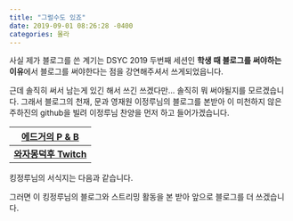 ```yaml
---
title: "그럴수도 있죠"
date: 2019-09-01 08:26:28 -0400
categories: 몰라
---
```

사실 제가 블로그를 쓴 계기는 DSYC 2019 두번째 세션인 **학생 때 블로그를 써야하는 이유**에서 블로그를 써야한다는 점을 강연해주셔서 쓰게되었읍니다.

근데 솔직히 써서 남는게 있긴 해서 쓰긴 쓰겠다만... 솔직히 뭐 써야될지를 모르겠습니다. 그래서 블로그의 천재, 문과 영재원 이정루님의 블로그를 본받아 이 미천하지 않은 주하진의 github을 빌려 이정루님 찬양을 먼저 하고 들어가겠습니다.

| [에드거의 P & B](https://blog.naver.com/ljh040) |
| :---: |
| **[와자몽덕후 Twitch](https://www.twitch.tv/ljh040)** |

킹정루님의 서식지는 다음과 같습니다.

그러면 이 킹정루님의 블로그와 스트리밍 활동을 본 받아 앞으로 블로그를 더 쓰겠습니다.
